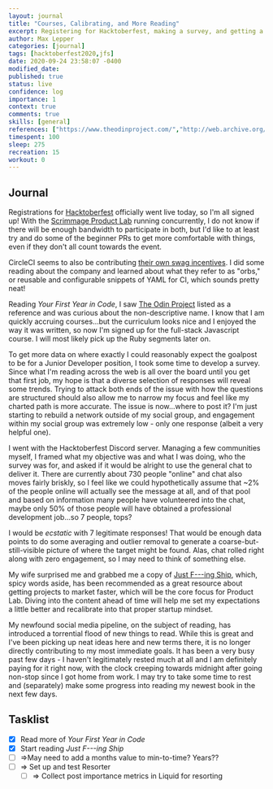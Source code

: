 ```yaml
---
layout: journal
title: "Courses, Calibrating, and More Reading"
excerpt: Registering for Hacktoberfest, making a survey, and getting a new book.
author: Max Lepper
categories: [journal]
tags: [hacktoberfest2020,jfs]
date: 2020-09-24 23:58:07 -0400
modified_date:
published: true
status: live
confidence: log
importance: 1
context: true
comments: true
skills: [general]
references: ["https://www.theodinproject.com/","http://web.archive.org/web/20160925155912/http://www.happybearsoftware.com/how-to-get-a-programmer-job.html","https://hacktoberfest.digitalocean.com/details","https://scrimmage.us/the-product-lab/","https://hacktoberfest.circleci.com/","https://shop.stackingthebricks.com/just-fucking-ship"]
timespent: 100
sleep: 275
recreation: 15
workout: 0
---
```


## Journal

Registrations for [Hacktoberfest]({{page.references[2]}}) officially went live today, so I'm all signed up! With the [Scrimmage Product Lab]({{page.references[3]}}) running concurrently, I do not know if there will be enough bandwidth to participate in both, but I'd like to at least try and do some of the beginner PRs to get more comfortable with things, even if they don't all count towards the event.

CircleCI seems to also be contributing [their own swag incentives]({{page.references[4]}}). I did some reading about the company and learned about what they refer to as "orbs," or reusable and configurable snippets of YAML for CI, which sounds pretty neat!

Reading _Your First Year in Code_, I saw [The Odin Project]({{page.references[0]}}) listed as a reference and was curious about the non-descriptive name. I know that I am quickly accruing courses...but the curriculum looks nice and I enjoyed the way it was written, so now I'm signed up for the full-stack Javascript course. I will most likely pick up the Ruby segments later on.

To get more data on where exactly I could reasonably expect the goalpost to be for a Junior Developer position, I took some time to develop a survey. Since what I'm reading across the web is all over the board until you get that first job, my hope is that a diverse selection of responses will reveal some trends. Trying to attack both ends of the issue with how the questions are structured should also allow me to narrow my focus and feel like my charted path is more accurate. The issue is now...where to post it? I'm just starting to rebuild a network outside of my social group, and engagement within my social group was extremely low - only one response (albeit a very helpful one).

I went with the Hacktoberfest Discord server. Managing a few communities myself, I framed what my objective was and what I was doing, who the survey was for, and asked if it would be alright to use the general chat to deliver it. There are currently about 730 people "online" and chat also moves fairly briskly, so I feel like we could hypothetically assume that ~2% of the people online will actually see the message at all, and of that pool and based on information many people have volunteered into the chat, maybe only 50% of those people will have obtained a professional development job...so 7 people, tops?

I would be _ecstatic_ with 7 legitimate responses! That would be enough data points to do some averaging and outlier removal to generate a coarse-but-still-visible picture of where the target might be found. Alas, chat rolled right along with zero engagement, so I may need to think of something else.

My wife surprised me and grabbed me a copy of [Just F---ing Ship]({{page.references[5]}}), which, spicy words aside, has been recommended as a great resource about getting projects to market faster, which will be the core focus for Product Lab. Diving into the content ahead of time will help me set my expectations a little better and recalibrate into that proper startup mindset.

My newfound social media pipeline, on the subject of reading, has introduced a torrential flood of new things to read. While this is great and I've been picking up neat ideas here and new terms there, it is no longer directly contributing to my most immediate goals. It has been a very busy past few days - I haven't legitimately rested much at all and I am definitely paying for it right now, with the clock creeping towards midnight after going non-stop since I got home from work. I may try to take some time to rest and (separately) make some progress into reading my newest book in the next few days.

## Tasklist

- [x] Read more of _Your First Year in Code_
- [x] Start reading _Just F---ing Ship_
- [ ] <span title="Task to be added to next entry">=></span>May need to add a months value to min-to-time? Years??
- [ ] <span title="Task to be added to next entry">=></span> Set up and test Resorter
  - [ ] <span title="Task to be added to next entry">=></span> Collect post importance metrics in Liquid for resorting